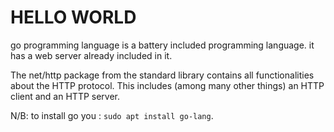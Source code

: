 # HELLO WORLD

go programming language is a battery included programming language. it has a web server already included in it.

The net/http package from the standard library contains all functionalities about the HTTP protocol. This includes (among many other things) an HTTP client and an HTTP server.

N/B: to install go you : `sudo apt install go-lang`.
